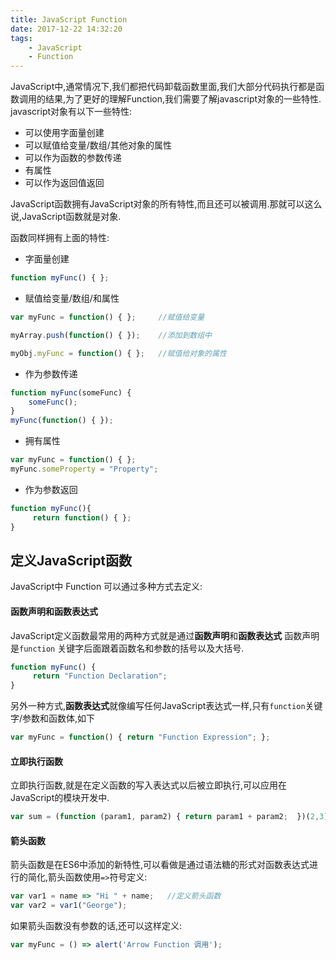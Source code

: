 ```yaml
---
title: JavaScript Function
date: 2017-12-22 14:32:20
tags:
    - JavaScript
    - Function
---
```




JavaScript中,通常情况下,我们都把代码卸载函数里面,我们大部分代码执行都是函数调用的结果,为了更好的理解Function,我们需要了解javascript对象的一些特性.
javascript对象有以下一些特性:

- 可以使用字面量创建
- 可以赋值给变量/数组/其他对象的属性
- 可以作为函数的参数传递
- 有属性
- 可以作为返回值返回

JavaScript函数拥有JavaScript对象的所有特性,而且还可以被调用.那就可以这么说,JavaScript函数就是对象.

函数同样拥有上面的特性:

- 字面量创建

```javascript
function myFunc() { };
```

- 赋值给变量/数组/和属性

```javascript
var myFunc = function() { };     //赋值给变量

myArray.push(function() { });    //添加到数组中

myObj.myFunc = function() { };   //赋值给对象的属性

```

- 作为参数传递

```javascript
function myFunc(someFunc) {
    someFunc();
}
myFunc(function() { });
```

- 拥有属性

```javascript
var myFunc = function() { };
myFunc.someProperty = "Property";

```

- 作为参数返回

```javascript
function myFunc(){
     return function() { };
}
```


## 定义JavaScript函数

JavaScript中 Function 可以通过多种方式去定义:

#### 函数声明和函数表达式

JavaScript定义函数最常用的两种方式就是通过**函数声明**和**函数表达式**
函数声明是`function` 关键字后面跟着函数名和参数的括号以及大括号.

```javascript
function myFunc() {
     return "Function Declaration";
}
```
另外一种方式,**函数表达式**就像编写任何JavaScript表达式一样,只有`function`关键字/参数和函数体,如下

```javascript
var myFunc = function() { return "Function Expression"; };
```

#### 立即执行函数

立即执行函数,就是在定义函数的写入表达式以后被立即执行,可以应用在JavaScript的模块开发中.

```javascript
var sum = (function (param1, param2) { return param1 + param2;  })(2,3);
```

#### 箭头函数

箭头函数是在ES6中添加的新特性,可以看做是通过语法糖的形式对函数表达式进行的简化,箭头函数使用`=>`符号定义:

```javascript
var var1 = name => "Hi " + name;   //定义箭头函数
var var2 = var1("George");
```

如果箭头函数没有参数的话,还可以这样定义:

```javascript
var myFunc = () => alert('Arrow Function 调用');
```